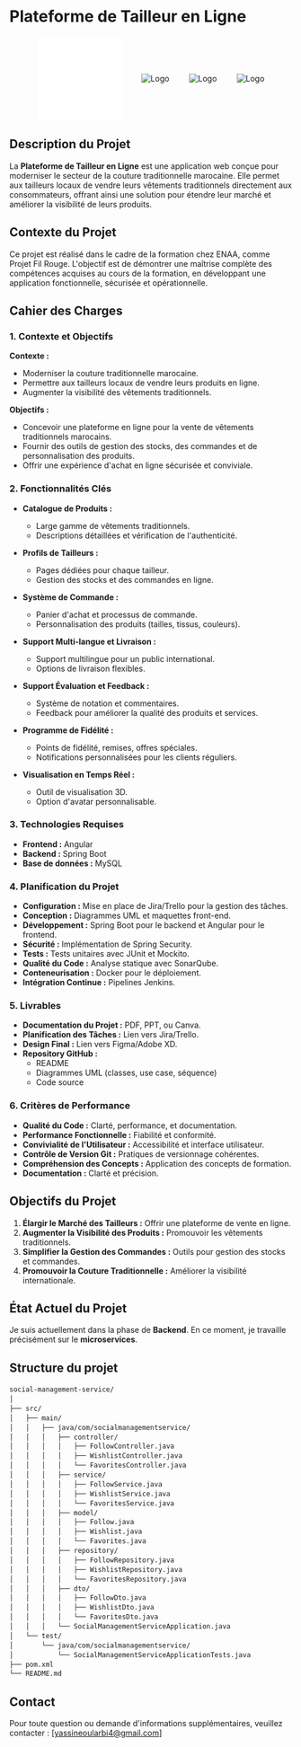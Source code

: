 # Plateforme de Tailleur en Ligne

<div align="center">
  <img align="center" src="./maquettes/logo/1.png" alt="Logo" width="150"/>
  &nbsp;
  &nbsp;
  &nbsp;
  &nbsp;
  <img align="center" src="https://enaa.ma/images/icon/enaa-logo-white.svg" alt="Logo" width="150"/>
  &nbsp;
  &nbsp;
  &nbsp;
  &nbsp;
  <img align="center" src="https://atomrace.com/blog/wp-content/uploads/2018/05/spring-boot-logo.png" alt="Logo" width="150"/>
  &nbsp;
  &nbsp;
  &nbsp;
  &nbsp;
  <img align="center" src="https://angular.dev/assets/images/press-kit/angular_wordmark_gradient.png" alt="Logo" width="150"/>
</div>

## Description du Projet

La **Plateforme de Tailleur en Ligne** est une application web conçue pour moderniser le secteur de la couture traditionnelle marocaine. Elle permet aux tailleurs locaux de vendre leurs vêtements traditionnels directement aux consommateurs, offrant ainsi une solution pour étendre leur marché et améliorer la visibilité de leurs produits.

## Contexte du Projet

Ce projet est réalisé dans le cadre de la formation chez ENAA, comme Projet Fil Rouge. L'objectif est de démontrer une maîtrise complète des compétences acquises au cours de la formation, en développant une application fonctionnelle, sécurisée et opérationnelle.

## Cahier des Charges

### 1. Contexte et Objectifs

**Contexte :**
- Moderniser la couture traditionnelle marocaine.
- Permettre aux tailleurs locaux de vendre leurs produits en ligne.
- Augmenter la visibilité des vêtements traditionnels.

**Objectifs :**
- Concevoir une plateforme en ligne pour la vente de vêtements traditionnels marocains.
- Fournir des outils de gestion des stocks, des commandes et de personnalisation des produits.
- Offrir une expérience d'achat en ligne sécurisée et conviviale.

### 2. Fonctionnalités Clés

- **Catalogue de Produits :** 
  - Large gamme de vêtements traditionnels.
  - Descriptions détaillées et vérification de l'authenticité.
  
- **Profils de Tailleurs :**
  - Pages dédiées pour chaque tailleur.
  - Gestion des stocks et des commandes en ligne.
  
- **Système de Commande :**
  - Panier d'achat et processus de commande.
  - Personnalisation des produits (tailles, tissus, couleurs).
  
- **Support Multi-langue et Livraison :**
  - Support multilingue pour un public international.
  - Options de livraison flexibles.
  
- **Support Évaluation et Feedback :**
  - Système de notation et commentaires.
  - Feedback pour améliorer la qualité des produits et services.
  
- **Programme de Fidélité :**
  - Points de fidélité, remises, offres spéciales.
  - Notifications personnalisées pour les clients réguliers.
  
- **Visualisation en Temps Réel :**
  - Outil de visualisation 3D.
  - Option d'avatar personnalisable.

### 3. Technologies Requises

- **Frontend :** Angular
- **Backend :** Spring Boot
- **Base de données :** MySQL

### 4. Planification du Projet

- **Configuration :** Mise en place de Jira/Trello pour la gestion des tâches.
- **Conception :** Diagrammes UML et maquettes front-end.
- **Développement :** Spring Boot pour le backend et Angular pour le frontend.
- **Sécurité :** Implémentation de Spring Security.
- **Tests :** Tests unitaires avec JUnit et Mockito.
- **Qualité du Code :** Analyse statique avec SonarQube.
- **Conteneurisation :** Docker pour le déploiement.
- **Intégration Continue :** Pipelines Jenkins.

### 5. Livrables

- **Documentation du Projet :** PDF, PPT, ou Canva.
- **Planification des Tâches :** Lien vers Jira/Trello.
- **Design Final :** Lien vers Figma/Adobe XD.
- **Repository GitHub :** 
  - README
  - Diagrammes UML (classes, use case, séquence)
  - Code source

### 6. Critères de Performance

- **Qualité du Code :** Clarté, performance, et documentation.
- **Performance Fonctionnelle :** Fiabilité et conformité.
- **Convivialité de l'Utilisateur :** Accessibilité et interface utilisateur.
- **Contrôle de Version Git :** Pratiques de versionnage cohérentes.
- **Compréhension des Concepts :** Application des concepts de formation.
- **Documentation :** Clarté et précision.

## Objectifs du Projet

1. **Élargir le Marché des Tailleurs :** Offrir une plateforme de vente en ligne.
2. **Augmenter la Visibilité des Produits :** Promouvoir les vêtements traditionnels.
3. **Simplifier la Gestion des Commandes :** Outils pour gestion des stocks et commandes.
4. **Promouvoir la Couture Traditionnelle :** Améliorer la visibilité internationale.

## État Actuel du Projet

Je suis actuellement dans la phase de **Backend**. En ce moment, je travaille précisément sur le **microservices**.

## Structure du projet

```bash
social-management-service/
│
├── src/
│   ├── main/
│   │   ├── java/com/socialmanagementservice/
│   │   │   ├── controller/
│   │   │   │   ├── FollowController.java
│   │   │   │   ├── WishlistController.java
│   │   │   │   └── FavoritesController.java
│   │   │   ├── service/
│   │   │   │   ├── FollowService.java
│   │   │   │   ├── WishlistService.java
│   │   │   │   └── FavoritesService.java
│   │   │   ├── model/
│   │   │   │   ├── Follow.java
│   │   │   │   ├── Wishlist.java
│   │   │   │   └── Favorites.java
│   │   │   ├── repository/
│   │   │   │   ├── FollowRepository.java
│   │   │   │   ├── WishlistRepository.java
│   │   │   │   └── FavoritesRepository.java
│   │   │   ├── dto/
│   │   │   │   ├── FollowDto.java
│   │   │   │   ├── WishlistDto.java
│   │   │   │   └── FavoritesDto.java
│   │   │   └── SocialManagementServiceApplication.java
│   └── test/
│       └── java/com/socialmanagementservice/
│           └── SocialManagementServiceApplicationTests.java
├── pom.xml
└── README.md
```

## Contact

Pour toute question ou demande d'informations supplémentaires, veuillez contacter : [yassineoularbi4@gmail.com]

